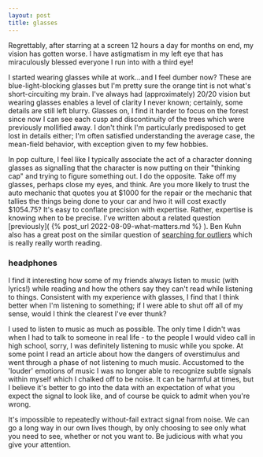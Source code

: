 ```yaml
---
layout: post
title: glasses
---
```


Regrettably, after starring at a screen 12 hours a day for months on end, my vision has gotten worse. I have astigmatism in my left eye that has miraculously blessed everyone I run into with a third eye!

I started wearing glasses while at work...and I feel dumber now? These are blue-light-blocking glasses but I'm pretty sure the orange tint is not what's short-circuiting my brain. I've always had (approximately) 20/20 vision but wearing glasses enables a level of clarity I never known; certainly, some details are still left blurry. Glasses on, I find it harder to focus on the forest since now I can see each cusp and discontinuity of the trees which were previously mollified away. I don't think I'm particularly predisposed to get lost in details either; I'm often satisfied understanding the average case, the mean-field behavior, with exception given to my few hobbies. 

In pop culture, I feel like I typically associate the act of a character donning glasses as signalling that the character is now putting on their "thinking cap" and trying to figure something out. I do the opposite. Take off my glasses, perhaps close my eyes, and think. Are you more likely to trust the auto mechanic that quotes you at $1000 for the repair or the mechanic that tallies the things being done to your car and hwo it will cost exactly $1054.75? It's easy to conflate precision with expertise. Rather, expertise is knowing when to be precise. I've written about a related question [previously]( {% post_url 2022-08-09-what-matters.md %} ). Ben Kuhn also has a great post on the similar question of [searching for outliers](https://www.benkuhn.net/outliers/) which is really really worth reading.

### headphones

I find it interesting how some of my friends always listen to music (with lyrics!) while reading and how the others say they can't read while listening to things. Consistent with my experience with glasses, I find that I think better when I'm listening to something; if I were able to shut off all of my sense, would I think the clearest I've ever thunk? 

I used to listen to music as much as possible. The only time I didn't was when I had to talk to someone in real life - to the people I would video call in high school, sorry, I was definitely listening to music while you spoke. At some point I read an article about how the dangers of overstimulus and went through a phase of not listening to much music. Accustomed to the 'louder' emotions of music I was no longer able to recognize subtle signals within myself which I chalked off to be noise. It can be harmful at times, but I believe it's better to go into the data with an expectation of what you expect the signal to look like, and of course be quick to admit when you're wrong.

It's impossible to repeatedly without-fail extract signal from noise. We can go a long way in our own lives though, by only choosing to see only what you need to see, whether or not you want to. Be judicious with what you give your attention.
